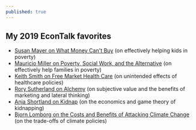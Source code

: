 ```yaml
---
published: true
---
```

## My 2019 EconTalk favorites

- [Susan Mayer on What Money Can't Buy](https://www.econtalk.org/susan-mayer-on-what-money-cant-buy/) (on effectively helping kids in poverty)
- [Mauricio Miller on Poverty, Social Work, and the Alternative](https://www.econtalk.org/mauricio-miller-on-poverty-social-work-and-the-alternative/) (on effectively help families in poverty)
- [Keith Smith on Free Market Health Care](https://www.econtalk.org/keith-smith-on-free-market-health-care/) (on unintended effects of healthcare policies)
- [Rory Sutherland on Alchemy](https://www.econtalk.org/rory-sutherland-on-alchemy/) (on subjective value and the benefits of marketing and lateral thinking)
- [Anja Shortland on Kidnap](https://www.econtalk.org/anja-shortland-on-kidnap/) (on the economics and game theory of kidnapping)
- [Bjorn Lomborg on the Costs and Benefits of Attacking Climate Change](https://www.econtalk.org/bjorn-lomborg-on-the-costs-and-benefits-of-attacking-climate-change/) (on the trade-offs of climate policies)
